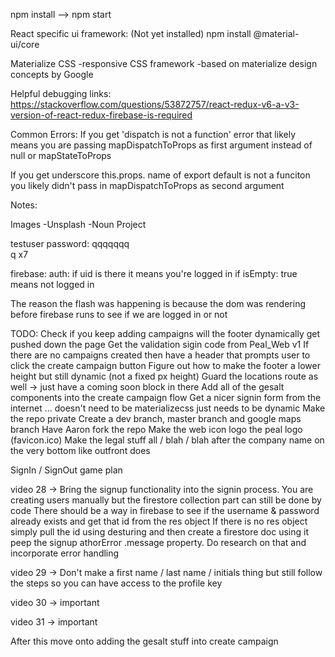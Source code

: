 npm install --> npm start

React specific ui framework:  (Not yet installed)
npm install @material-ui/core

Materialize CSS
-responsive CSS framework
-based on materialize design concepts by Google

Helpful debugging links:
https://stackoverflow.com/questions/53872757/react-redux-v6-a-v3-version-of-react-redux-firebase-is-required

Common Errors:
If you get 'dispatch is not a function' error that likely means you are passing mapDispatchToProps as first argument instead of null or mapStateToProps

If you get underscore this.props. name of export default is not a funciton you likely didn't pass in mapDispatchToProps as second argument


Notes:

Images
-Unsplash
-Noun Project

testuser password: qqqqqqq  
q x7

firebase: auth: if uid is there it means you're logged in
  if isEmpty: true means not logged in

The reason the flash was happening is because the dom was rendering before firebase runs to see if we are logged in or not




TODO:
Check if you keep adding campaigns will the footer dynamically get pushed down the page
Get the validation sigin code from Peal_Web v1
If there are no campaigns created then have a header that prompts user to click the create campaign button
Figure out how to make the footer a lower height but still dynamic (not a fixed px height)
Guard the locations route as well -> just have a coming soon block in there
Add all of the gesalt components into the create campaign flow
Get a nicer signin form from the internet ... doesn't need to be materializecss just needs to be dynamic
Make the repo private
Create a dev branch, master branch and google maps branch
Have Aaron fork the repo
Make the web icon logo the peal logo (favicon.ico)
Make the legal stuff all / blah / blah after the company name on the very bottom like outfront does

SignIn / SignOut game plan

video 28 ->
  Bring the signup functionality into the signin process.
  You are creating users manually but the firestore collection part can still be done by code
  There should be a way in firebase to see if the username & password already exists and get that id from the res object
  If there is no res object simply pull the id using desturing and then create a firestore doc using it
  peep the signup athorError .message property. Do research on that and incorporate error handling

video 29 ->
  Don't make a first name / last name / initials thing but still follow the steps so you can have access to the profile key

video 30 ->
  important

video 31 ->
  important

After this move onto adding the gesalt stuff into create campaign

